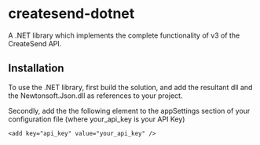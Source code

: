 # createsend-dotnet

A .NET library which implements the complete functionality of v3 of the CreateSend API.

## Installation

To use the .NET library, first build the solution, and add the resultant dll and the Newtonsoft.Json.dll as references to your project.

Secondly, add the the following element to the appSettings section of your configuration file (where your_api_key is your API Key)

    <add key="api_key" value="your_api_key" />